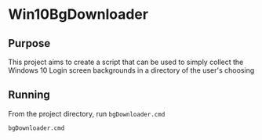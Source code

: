 # Win10BgDownloader

## Purpose

This project aims to create a script that can be used to simply collect the Windows 10 Login screen backgrounds in a directory of the user's choosing

## Running

From the project directory, run `bgDownloader.cmd`

```cmd
bgDownloader.cmd
```
